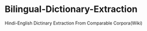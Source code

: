 # Bilingual-Dictionary-Extraction

Hindi-English Dictinary Extraction From Comparable Corpora(Wiki)
